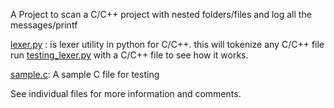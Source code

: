 A Project to scan a C/C++ project with nested folders/files and log all the messages/printf

[lexer.py](lexer.py) : is lexer utility in python for C/C++. this will tokenize any C/C++ file 
run [testing_lexer.py](testing_lexer.py) with a C/C++ file to see how it works.

[sample.c](sample.c): A sample C file for testing

See individual files for more information and comments. 
